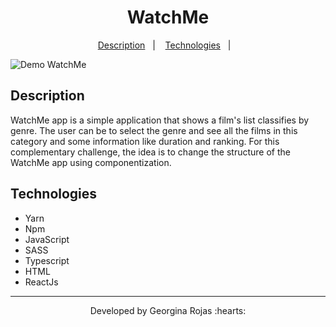 <h1 align="center">WatchMe</h1>


<p align="center"> 
    <a href="#-description">Description</a>&nbsp;&nbsp;&nbsp;|&nbsp;&nbsp;&nbsp;
    <a href="#-technologies">Technologies</a>&nbsp;&nbsp;&nbsp;|&nbsp;&nbsp;&nbsp;    
</p>

![Demo WatchMe](https://j.gifs.com/2xnr9N.gif)

## Description
WatchMe app is a simple application that shows a film's list classifies by genre. The user can be to select the genre and see all the films in this category and some information like duration and ranking. For this complementary challenge, the idea is to change the structure of the WatchMe app using componentization.

## Technologies
- Yarn
- Npm
- JavaScript
- SASS
- Typescript
- HTML
- ReactJs



---
<p align="center">Developed by Georgina Rojas :hearts:</p>
